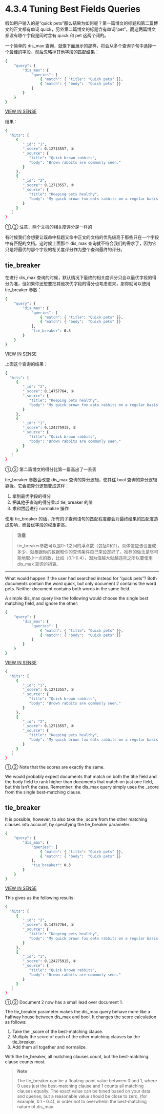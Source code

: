 # 4.3.4 Tuning Best Fields Queries

假如用户输入的是“quick pets”那么结果为如何呢？第一篇博文的标题和第二篇博文的正文都有单词 quick，另外第二篇博文的标题含有单词“pet”，而这两篇博文都没有哪个字段是同时含有 quick 和 pet 这两个词的。

一个简单的 dis_max 查询，就像下面展示的那样，将会从多个查询子句中选择一个最佳的字段，然后忽略掉其他字段的匹配结果：

```bash
{
    "query": {
        "dis_max": {
            "queries": [
                { "match": { "title": "Quick pets" }},
                { "match": { "body":  "Quick pets" }}
            ]
        }
    }
}
```

[VIEW IN SENSE](http://localhost:5601/app/sense/?load_from=https://www.elastic.co/guide/en/elasticsearch/guide/current/snippets/110_Multi_Field_Search/15_Best_fields.json) 

结果：

```bash
{
  "hits": [
     {
        "_id": "1",
        "_score": 0.12713557, ①
        "_source": {
           "title": "Quick brown rabbits",
           "body": "Brown rabbits are commonly seen."
        }
     },
     {
        "_id": "2",
        "_score": 0.12713557, ②
        "_source": {
           "title": "Keeping pets healthy",
           "body": "My quick brown fox eats rabbits on a regular basis."
        }
     }
   ]
}
```

①,② 注意，两个文档的相关度评分是一样的

有时候我们会想要让既命中标题又命中正文的文档的优先级高于那些只在一个字段中有匹配的文档。这时候上面那个 dis_max 查询就不符合我们的需求了，因为它只是将最优的那个字段的相关度评分作为整个查询最终的评分。

## tie_breaker

在进行 dis_max 查询的时候，默认情况下最终的相关度评分只会以最优字段的得分为准，但如果你还想要把其他次优字段的得分也考虑进来，那你就可以使用 tie_breaker 参数：

```bash
{
    "query": {
        "dis_max": {
            "queries": [
                { "match": { "title": "Quick pets" }},
                { "match": { "body":  "Quick pets" }}
            ],
            "tie_breaker": 0.3
        }
    }
}
```

[VIEW IN SENSE](http://localhost:5601/app/sense/?load_from=https://www.elastic.co/guide/en/elasticsearch/guide/current/snippets/110_Multi_Field_Search/15_Best_fields.json) 

上面这个查询的结果：

```bash
{
  "hits": [
     {
        "_id": "2",
        "_score": 0.14757764, ①
        "_source": {
           "title": "Keeping pets healthy",
           "body": "My quick brown fox eats rabbits on a regular basis."
        }
     },
     {
        "_id": "1",
        "_score": 0.124275915, ②
        "_source": {
           "title": "Quick brown rabbits",
           "body": "Brown rabbits are commonly seen."
        }
     }
   ]
}
``` 

①,② 第二篇博文的得分比第一篇高出了一丢丢

tie_breaker 参数会改变 dis_max 查询的算分逻辑，使其往 bool 查询的算分逻辑靠拢。它会把算分逻辑变成这样：

  1. 拿到最优字段的得分
  2. 把其他子查询的得分乘以 tie_breaker 的值
  3. 求和然后进行 normalize 操作

使用 tie_breaker 的话，所有的子查询语句的匹配程度都会对最终结果的匹配度造成影响，而最优字段的权重更高。

> **注意**
> 
> tie_breaker参数可以是0~1之间的浮点数（包括0和1）。具体值应该设置成多少，就根据你的数据和你的查询条件自己来设定好了。推荐的做法是尽可能地取小一点的数，比如（0.1-0.4），因为值越大就越违背之所以要使用 dis_max 查询的初衷。

***

What would happen if the user had searched instead for “quick pets”? Both documents contain the word quick, but only document 2 contains the word pets. Neither document contains both words in the same field.

A simple dis_max query like the following would choose the single best matching field, and ignore the other:

```bash
{
    "query": {
        "dis_max": {
            "queries": [
                { "match": { "title": "Quick pets" }},
                { "match": { "body":  "Quick pets" }}
            ]
        }
    }
}
```

[VIEW IN SENSE](http://localhost:5601/app/sense/?load_from=https://www.elastic.co/guide/en/elasticsearch/guide/current/snippets/110_Multi_Field_Search/15_Best_fields.json) 

```bash
{
  "hits": [
     {
        "_id": "1",
        "_score": 0.12713557, ①
        "_source": {
           "title": "Quick brown rabbits",
           "body": "Brown rabbits are commonly seen."
        }
     },
     {
        "_id": "2",
        "_score": 0.12713557, ②
        "_source": {
           "title": "Keeping pets healthy",
           "body": "My quick brown fox eats rabbits on a regular basis."
        }
     }
   ]
}
```

①,② Note that the scores are exactly the same.

We would probably expect documents that match on both the title field and the body field to rank higher than documents that match on just one field, but this isn’t the case. Remember: the dis_max query simply uses the _score from the single best-matching clause.

## tie_breaker

It is possible, however, to also take the _score from the other matching clauses into account, by specifying the tie_breaker parameter:

```bash
{
    "query": {
        "dis_max": {
            "queries": [
                { "match": { "title": "Quick pets" }},
                { "match": { "body":  "Quick pets" }}
            ],
            "tie_breaker": 0.3
        }
    }
}
```

[VIEW IN SENSE](http://localhost:5601/app/sense/?load_from=https://www.elastic.co/guide/en/elasticsearch/guide/current/snippets/110_Multi_Field_Search/15_Best_fields.json) 

This gives us the following results:

```bash
{
  "hits": [
     {
        "_id": "2",
        "_score": 0.14757764, ①
        "_source": {
           "title": "Keeping pets healthy",
           "body": "My quick brown fox eats rabbits on a regular basis."
        }
     },
     {
        "_id": "1",
        "_score": 0.124275915, ②
        "_source": {
           "title": "Quick brown rabbits",
           "body": "Brown rabbits are commonly seen."
        }
     }
   ]
}
``` 

①,② Document 2 now has a small lead over document 1.

The tie_breaker parameter makes the dis_max query behave more like a halfway house between dis_max and bool. It changes the score calculation as follows:

  1. Take the _score of the best-matching clause.
  2. Multiply the score of each of the other matching clauses by the tie_breaker.
  3. Add them all together and normalize.

With the tie_breaker, all matching clauses count, but the best-matching clause counts most.

> **Note**
> 
> The tie_breaker can be a floating-point value between 0 and 1, where 0 uses just the best-matching clause and 1 counts all matching clauses equally. The exact value can be tuned based on your data and queries, but a reasonable value should be close to zero, (for example, 0.1 - 0.4), in order not to overwhelm the best-matching nature of dis_max.